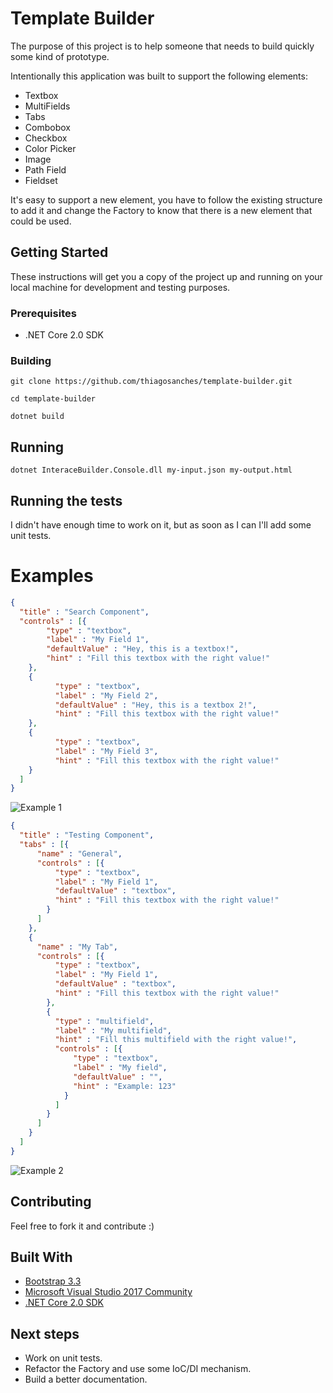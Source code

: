 # Template Builder

The purpose of this project is to help someone that needs to build quickly some kind of prototype.

Intentionally this application was built to support the following elements:
* Textbox
* MultiFields
* Tabs
* Combobox
* Checkbox
* Color Picker
* Image
* Path Field
* Fieldset

It's easy to support a new element, you have to follow the existing structure to add it and change the Factory to know that there is a new element that could be used.

## Getting Started

These instructions will get you a copy of the project up and running on your local machine for development and testing purposes.

### Prerequisites

* .NET Core 2.0 SDK

### Building

`git clone https://github.com/thiagosanches/template-builder.git`

`cd template-builder`

`dotnet build`

## Running

```
dotnet InteraceBuilder.Console.dll my-input.json my-output.html
```

## Running the tests

I didn't have enough time to work on it, but as soon as I can I'll add some unit tests.

# Examples
```json
{
  "title" : "Search Component",
  "controls" : [{
        "type" : "textbox",
        "label" : "My Field 1",
        "defaultValue" : "Hey, this is a textbox!",
        "hint" : "Fill this textbox with the right value!"
    },
    {
          "type" : "textbox",
          "label" : "My Field 2",
          "defaultValue" : "Hey, this is a textbox 2!",
          "hint" : "Fill this textbox with the right value!"
    },
    {
          "type" : "textbox",
          "label" : "My Field 3",
          "hint" : "Fill this textbox with the right value!"
    }
  ]
}
```

![Example 1](https://github.com/thiagosanches/template-builder/blob/master/Help/example1.PNG)

```json
{
  "title" : "Testing Component",
  "tabs" : [{
      "name" : "General",
      "controls" : [{
          "type" : "textbox",
          "label" : "My Field 1",
          "defaultValue" : "textbox",
          "hint" : "Fill this textbox with the right value!"
        }
      ]
    },
    {
      "name" : "My Tab",
      "controls" : [{
          "type" : "textbox",
          "label" : "My Field 1",
          "defaultValue" : "textbox",
          "hint" : "Fill this textbox with the right value!"
        },
        {
          "type" : "multifield",
          "label" : "My multifield",
          "hint" : "Fill this multifield with the right value!",
          "controls" : [{
              "type" : "textbox",
              "label" : "My field",
              "defaultValue" : "",
              "hint" : "Example: 123"
            }
          ]
        }
      ]
    }
  ]
}
```

![Example 2](https://github.com/thiagosanches/template-builder/blob/master/Help/example2.PNG)

## Contributing
Feel free to fork it and contribute :)

## Built With
* [Bootstrap 3.3](http://bootstrapdocs.com/v3.3.0/docs/getting-started/)
* [Microsoft Visual Studio 2017 Community](https://www.visualstudio.com/downloads/)
* [.NET Core 2.0 SDK](https://github.com/dotnet/core)

## Next steps
* Work on unit tests.
* Refactor the Factory and use some IoC/DI mechanism.
* Build a better documentation.
